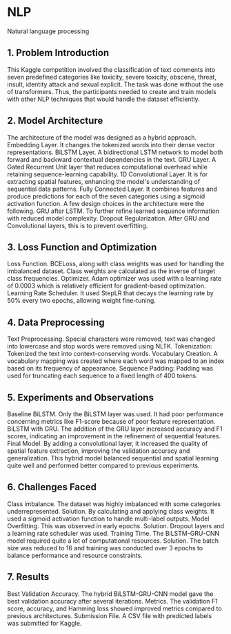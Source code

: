 # NLP
Natural language processing
## 1. Problem Introduction
This Kaggle competition involved the classification of text comments into seven predefined categories like toxicity, severe toxicity, obscene, threat, insult, identity attack and sexual explicit. The task was done without the use of transformers. Thus, the participants needed to create and train models with other NLP techniques that would handle the dataset efficiently.
## 2. Model Architecture
The architecture of the model was designed as a hybrid approach.
Embedding Layer. It changes the tokenized words into their dense vector representations.
BiLSTM Layer. A bidirectional LSTM network to model both forward and backward contextual dependencies in the text. 
GRU Layer. A Gated Recurrent Unit layer that reduces computational overhead while retaining sequence-learning capability. 
1D Convolutional Layer. It is for extracting spatial features, enhancing the model's understanding of sequential data patterns.
Fully Connected Layer. It combines features and produce predictions for each of the seven categories using a sigmoid activation function.
	A few design choices in the architecture were the following.
GRU after LSTM. To further refine learned sequence information with reduced model complexity. Dropout Regularization. After GRU and Convolutional layers, this is to prevent overfitting. 
## 3. Loss Function and Optimization
Loss Function. BCELoss, along with class weights was used for handling the imbalanced dataset. Class weights are calculated as the inverse of target class frequencies.
Optimizer. Adam optimizer was used with a learning rate of 0.0003 which is relatively efficient for gradient-based optimization.
Learning Rate Scheduler. It used StepLR that decays the learning rate by 50% every two epochs, allowing weight fine-tuning.
## 4. Data Preprocessing
Text Preprocessing. Special characters were removed, text was changed into lowercase and stop words were removed using NLTK. 
Tokenization: Tokenized the text into context-conserving words. 
Vocabulary Creation. A vocabulary mapping was created where each word was mapped to an index based on its frequency of appearance. 
Sequence Padding: Padding was used for truncating each sequence to a fixed length of 400 tokens. 
## 5. Experiments and Observations 
Baseline BiLSTM. Only the BiLSTM layer was used. It had poor performance concerning metrics like F1-score because of poor feature representation.
BiLSTM with GRU. The addition of the GRU layer increased accuracy and F1 scores, indicating an improvement in the refinement of sequential features.
Final Model. By adding a convolutional layer, it increased the quality of spatial feature extraction, improving the validation accuracy and generalization. This hybrid model balanced sequential and spatial learning quite well and performed better compared to previous experiments.
## 6. Challenges Faced
Class imbalance. The dataset was highly imbalanced with some categories underrepresented. 
Solution. By calculating and applying class weights. It used a sigmoid activation function to handle multi-label outputs.
Model Overfitting. This was observed in early epochs. 
Solution. Dropout layers and a learning rate scheduler was used.
Training Time. The BiLSTM-GRU-CNN model required quite a lot of computational resources. 
Solution. The batch size was reduced to 16 and training was conducted over 3 epochs to balance performance and resource constraints.
## 7. Results 
Best Validation Accuracy. The hybrid BiLSTM-GRU-CNN model gave the best validation accuracy after several iterations. 
Metrics. The validation F1 score, accuracy, and Hamming loss showed improved metrics compared to previous architectures. 
Submission File. A CSV file with predicted labels was submitted for Kaggle.

